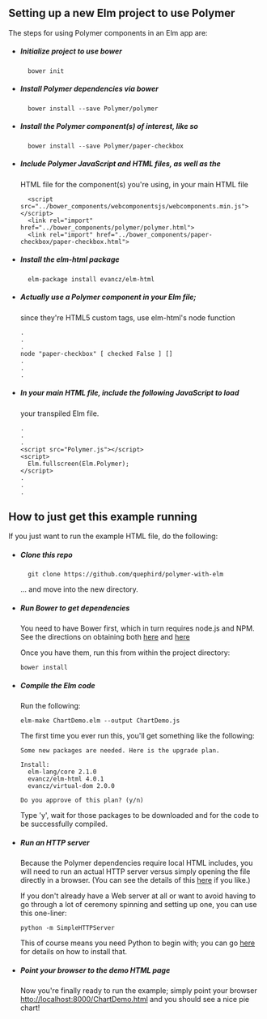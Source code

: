 ## Setting up a new Elm project to use Polymer 

The steps for using Polymer components in an Elm app are:

* ##### Initialize project to use bower

        bower init

* ##### Install Polymer dependencies via bower

        bower install --save Polymer/polymer

* ##### Install the Polymer component(s) of interest, like so

        bower install --save Polymer/paper-checkbox

* ##### Include Polymer JavaScript and HTML files, as well as the
  HTML file for the component(s) you're using, in your main HTML file

		<script src="../bower_components/webcomponentsjs/webcomponents.min.js"></script>
		<link rel="import" href="../bower_components/polymer/polymer.html">
		<link rel="import" href="../bower_components/paper-checkbox/paper-checkbox.html">

* ##### Install the elm-html package

	    elm-package install evancz/elm-html

* ##### Actually use a Polymer component in your Elm file;
  since they're HTML5 custom tags, use elm-html's node function

      .
      .
      .
      node "paper-checkbox" [ checked False ] []
      .
      .
      .

* ##### In your main HTML file, include the following JavaScript to load
  your transpiled Elm file.

      .
      .
      .
      <script src="Polymer.js"></script>
      <script>
        Elm.fullscreen(Elm.Polymer);
      </script>
      .
      .
      .

## How to just get this example running

If you just want to run the example HTML file, do the following:

* ##### Clone this repo

        git clone https://github.com/quephird/polymer-with-elm
      
  ... and move into the new directory.

* ##### Run Bower to get dependencies

  You need to have Bower first, which in turn requires node.js and NPM. See the directions on obtaining both [here](https://nodejs.org/download/) and [here](http://bower.io/#install-bower)
  
  Once you have them, run this from within the project directory:
  
      bower install

* ##### Compile the Elm code

  Run the following:

      elm-make ChartDemo.elm --output ChartDemo.js

  The first time you ever run this, you'll get something like the following:

      Some new packages are needed. Here is the upgrade plan.
	
	  Install:
	    elm-lang/core 2.1.0
	    evancz/elm-html 4.0.1
	    evancz/virtual-dom 2.0.0
	
      Do you approve of this plan? (y/n)

  Type 'y', wait for those packages to be downloaded and for the code to be successfully compiled.

* ##### Run an HTTP server

  Because the Polymer dependencies require local HTML includes, you will need to run an actual HTTP server versus simply opening the file directly in a browser. (You can see the details of this [here](https://github.com/Polymer/polymer/issues/1535) if you like.)
  
  If you don't already have a Web server at all or want to avoid having to go through a lot of ceremony spinning and setting up one, you can use this one-liner:
  
      python -m SimpleHTTPServer
      
  This of course means you need Python to begin with; you can go [here](https://www.python.org/downloads/) for details on how to install that.

* ##### Point your browser to the demo HTML page

  Now you're finally ready to run the example; simply point your browser [htto://localhost:8000/ChartDemo.html](htto://localhost:8000/ChartDemo.html) and you should see a nice pie chart!